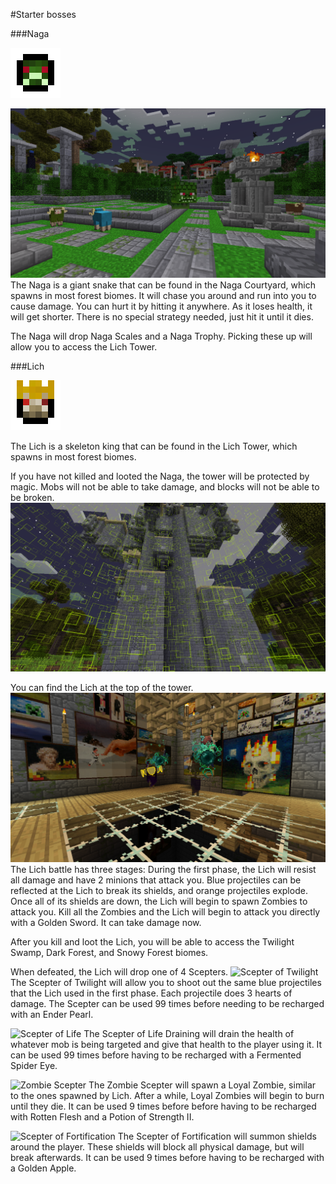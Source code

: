 #Starter bosses

###Naga

![The Naga will show up as this on the Magic Map](nagamap.png)

![](naga.png)
The Naga is a giant snake that can be found in the Naga Courtyard, which spawns in most forest biomes.
It will chase you around and run into you to cause damage. You can hurt it by hitting it anywhere. As it loses health, it will get shorter. There is no special strategy needed, just hit it until it dies.

The Naga will drop Naga Scales and a Naga Trophy. Picking these up will allow you to access the Lich Tower.


###Lich

![The Lich will show up as this on the Magic Map](lichmap.png)

The Lich is a skeleton king that can be found in the Lich Tower, which spawns in most forest biomes.

If you have not killed and looted the Naga, the tower will be protected by magic. Mobs will not be able to take damage, and blocks will not be able to be broken.
![](lich_locked.png)

You can find the Lich at the top of the tower.
![](lich.png)
The Lich battle has three stages:
During the first phase, the Lich will resist all damage and have 2 minions that attack you. Blue projectiles can be reflected at the Lich to break its shields, and orange projectiles explode.
Once all of its shields are down, the Lich will begin to spawn Zombies to attack you.
Kill all the Zombies and the Lich will begin to attack you directly with a Golden Sword. It can take damage now.

After you kill and loot the Lich, you will be able to access the Twilight Swamp, Dark Forest, and Snowy Forest biomes.

When defeated, the Lich will drop one of 4 Scepters.
![Scepter of Twilight](item:twilightforest:twilight_scepter)
The Scepter of Twilight will allow you to shoot out the same blue projectiles that the Lich used in the first phase. Each projectile does 3 hearts of damage. The Scepter can be used 99 times before needing to be recharged with an Ender Pearl.

![Scepter of Life](item:twilightforest:lifedrain_scepter)
The Scepter of Life Draining will drain the health of whatever mob is being targeted and give that health to the player using it. It can be used 99 times before having to be recharged with a Fermented Spider Eye.

![Zombie Scepter](item:twilightforest:zombie_scepter)
The Zombie Scepter will spawn a Loyal Zombie, similar to the ones spawned by Lich. After a while, Loyal Zombies will begin to burn until they die. It can be used 9 times before before having to be recharged with Rotten Flesh and a Potion of Strength II. 

![Scepter of Fortification](item:twilightforest:shield_scepter)
The Scepter of Fortification will summon shields around the player. These shields will block all physical damage, but will break afterwards. It can be used 9 times before having to be recharged with a Golden Apple.